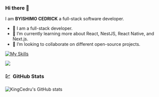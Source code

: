 ### Hi there 👋

I am **BYISHIMO CEDRICK**  a full-stack software developer.

- 🔭 I am a full-stack developer.
- 🌱 I’m currently learning more about React, NestJS, React Native, and Next.js.
- 👯 I’m looking to collaborate on different open-source projects.


[![My Skills](https://skillicons.dev/icons?i=js,html,css,python,typescript,react,tailwind,php,mysql,docker,vite,laravel,mongo,postgresql,nextjs,nestjs,nodejs,expressjs)](https://skillicons.dev)


<a target='_black' href="https://www.codewars.com/users/byishimocedrick"><img src="https://www.codewars.com/users/byishimocedrick/badges/micro"></a>



###
<h3> 💹 &nbsp;GitHub Stats </h3>

![KingCedru's GitHub stats](https://github-readme-stats.vercel.app/api?username=Kingcedru&?count_private=true&theme=radical&show_icons=true&show=reviews,prs_merged,prs_merged_percentage)

###
